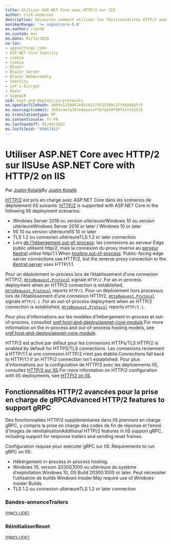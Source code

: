 ```yaml
---
title: Utiliser ASP.NET Core avec HTTP/2 sur IIS
author: rick-anderson
description: Découvrez comment utiliser les fonctionnalités HTTP/2 avec IIS.
monikerRange: '>= aspnetcore-5.0'
ms.author: riande
ms.custom: mvc
ms.date: 01/13/2020
no-loc:
- appsettings.json
- ASP.NET Core Identity
- cookie
- Cookie
- Blazor
- Blazor Server
- Blazor WebAssembly
- Identity
- Let's Encrypt
- Razor
- SignalR
uid: host-and-deploy/iis/protocols
ms.openlocfilehash: 4d0dc1239467e92c4127f631709c2ffd6098bfc5
ms.sourcegitcommit: 3593c4efa707edeaaceffbfa544f99f41fc62535
ms.translationtype: MT
ms.contentlocale: fr-FR
ms.lasthandoff: 01/04/2021
ms.locfileid: "93057412"
---
```

# <a name="use-aspnet-core-with-http2-on-iis"></a><span data-ttu-id="50002-103">Utiliser ASP.NET Core avec HTTP/2 sur IIS</span><span class="sxs-lookup"><span data-stu-id="50002-103">Use ASP.NET Core with HTTP/2 on IIS</span></span>

<span data-ttu-id="50002-104">Par [Justin Kotalik](https://github.com/jkotalik)</span><span class="sxs-lookup"><span data-stu-id="50002-104">By [Justin Kotalik](https://github.com/jkotalik)</span></span>

<span data-ttu-id="50002-105">[HTTP/2](https://httpwg.org/specs/rfc7540.html) est pris en charge avec ASP.NET Core dans les scénarios de déploiement IIS suivants :</span><span class="sxs-lookup"><span data-stu-id="50002-105">[HTTP/2](https://httpwg.org/specs/rfc7540.html) is supported with ASP.NET Core in the following IIS deployment scenarios:</span></span>

* <span data-ttu-id="50002-106">Windows Server 2016 ou version ultérieure/Windows 10 ou version ultérieure</span><span class="sxs-lookup"><span data-stu-id="50002-106">Windows Server 2016 or later / Windows 10 or later</span></span>
* <span data-ttu-id="50002-107">IIS 10 ou version ultérieure</span><span class="sxs-lookup"><span data-stu-id="50002-107">IIS 10 or later</span></span>
* <span data-ttu-id="50002-108">TLS 1.2 ou connexion ultérieure</span><span class="sxs-lookup"><span data-stu-id="50002-108">TLS 1.2 or later connection</span></span>
* <span data-ttu-id="50002-109">Lors [de l’hébergement out-of-process](xref:host-and-deploy/iis/index#out-of-process-hosting-model): les connexions au serveur Edge public utilisent http/2, mais la connexion du proxy inverse au [serveur Kestrel](xref:fundamentals/servers/kestrel) utilise http/1.1.</span><span class="sxs-lookup"><span data-stu-id="50002-109">When [hosting out-of-process](xref:host-and-deploy/iis/index#out-of-process-hosting-model): Public-facing edge server connections use HTTP/2, but the reverse proxy connection to the [Kestrel server](xref:fundamentals/servers/kestrel) uses HTTP/1.1.</span></span>

<span data-ttu-id="50002-110">Pour un déploiement in-process lors de l’établissement d’une connexion HTTP/2, [`HttpRequest.Protocol`](xref:Microsoft.AspNetCore.Http.HttpRequest.Protocol*) signale `HTTP/2` .</span><span class="sxs-lookup"><span data-stu-id="50002-110">For an in-process deployment when an HTTP/2 connection is established, [`HttpRequest.Protocol`](xref:Microsoft.AspNetCore.Http.HttpRequest.Protocol*) reports `HTTP/2`.</span></span> <span data-ttu-id="50002-111">Pour un déploiement hors processus lors de l’établissement d’une connexion HTTP/2, [`HttpRequest.Protocol`](xref:Microsoft.AspNetCore.Http.HttpRequest.Protocol*) signale `HTTP/1.1` .</span><span class="sxs-lookup"><span data-stu-id="50002-111">For an out-of-process deployment when an HTTP/2 connection is established, [`HttpRequest.Protocol`](xref:Microsoft.AspNetCore.Http.HttpRequest.Protocol*) reports `HTTP/1.1`.</span></span>

<span data-ttu-id="50002-112">Pour plus d’informations sur les modèles d’hébergement in-process et out-of-process, consultez <xref:host-and-deploy/aspnet-core-module>.</span><span class="sxs-lookup"><span data-stu-id="50002-112">For more information on the in-process and out-of-process hosting models, see <xref:host-and-deploy/aspnet-core-module>.</span></span>

<span data-ttu-id="50002-113">HTTP/2 est activé par défaut pour les connexions HTTPs/TLS.</span><span class="sxs-lookup"><span data-stu-id="50002-113">HTTP/2 is enabled by default for HTTPS/TLS connections.</span></span> <span data-ttu-id="50002-114">Les connexions reviennent à HTTP/1.1 si une connexion HTTP/2 n’est pas établie.</span><span class="sxs-lookup"><span data-stu-id="50002-114">Connections fall back to HTTP/1.1 if an HTTP/2 connection isn't established.</span></span> <span data-ttu-id="50002-115">Pour plus d’informations sur la configuration de HTTP/2 avec les déploiements IIS, consultez [HTTP/2 sur IIS](/iis/get-started/whats-new-in-iis-10/http2-on-iis).</span><span class="sxs-lookup"><span data-stu-id="50002-115">For more information on HTTP/2 configuration with IIS deployments, see [HTTP/2 on IIS](/iis/get-started/whats-new-in-iis-10/http2-on-iis).</span></span>

## <a name="advanced-http2-features-to-support-grpc"></a><span data-ttu-id="50002-116">Fonctionnalités HTTP/2 avancées pour la prise en charge de gRPC</span><span class="sxs-lookup"><span data-stu-id="50002-116">Advanced HTTP/2 features to support gRPC</span></span>

<span data-ttu-id="50002-117">Des fonctionnalités HTTP/2 supplémentaires dans IIS prennent en charge gRPC, y compris la prise en charge des codes de fin de réponse et l’envoi d’images de réinitialisation</span><span class="sxs-lookup"><span data-stu-id="50002-117">Additional HTTP/2 features in IIS support gRPC, including support for response trailers and sending reset frames.</span></span>

<span data-ttu-id="50002-118">Configuration requise pour exécuter gRPC sur IIS :</span><span class="sxs-lookup"><span data-stu-id="50002-118">Requirements to run gRPC on IIS:</span></span>

* <span data-ttu-id="50002-119">Hébergement in-process.</span><span class="sxs-lookup"><span data-stu-id="50002-119">In-process hosting.</span></span>
* <span data-ttu-id="50002-120">Windows 10, version 20300,1000 ou ultérieure du système d’exploitation.</span><span class="sxs-lookup"><span data-stu-id="50002-120">Windows 10, OS Build 20300.1000 or later.</span></span> <span data-ttu-id="50002-121">Peut nécessiter l’utilisation de builds Windows Insider.</span><span class="sxs-lookup"><span data-stu-id="50002-121">May require use of Windows Insider Builds.</span></span>
* <span data-ttu-id="50002-122">TLS 1.2 ou connexion ultérieure</span><span class="sxs-lookup"><span data-stu-id="50002-122">TLS 1.2 or later connection</span></span>

### <a name="trailers"></a><span data-ttu-id="50002-123">Bandes-annonce</span><span class="sxs-lookup"><span data-stu-id="50002-123">Trailers</span></span>

[!INCLUDE[](~/includes/trailers.md)]

### <a name="reset"></a><span data-ttu-id="50002-124">Réinitialiser</span><span class="sxs-lookup"><span data-stu-id="50002-124">Reset</span></span>

[!INCLUDE[](~/includes/reset.md)]
